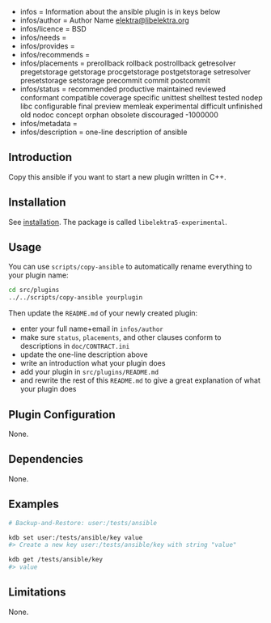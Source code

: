 - infos = Information about the ansible plugin is in keys below
- infos/author = Author Name <elektra@libelektra.org>
- infos/licence = BSD
- infos/needs =
- infos/provides =
- infos/recommends =
- infos/placements = prerollback rollback postrollback getresolver pregetstorage getstorage procgetstorage postgetstorage setresolver presetstorage setstorage precommit commit postcommit
- infos/status = recommended productive maintained reviewed conformant compatible coverage specific unittest shelltest tested nodep libc configurable final preview memleak experimental difficult unfinished old nodoc concept orphan obsolete discouraged -1000000
- infos/metadata =
- infos/description = one-line description of ansible

## Introduction

Copy this ansible if you want to start a new
plugin written in C++.

## Installation

See [installation](/doc/INSTALL.md).
The package is called `libelektra5-experimental`.

## Usage

You can use `scripts/copy-ansible`
to automatically rename everything to your
plugin name:

```bash
cd src/plugins
../../scripts/copy-ansible yourplugin
```

Then update the `README.md` of your newly created plugin:

- enter your full name+email in `infos/author`
- make sure `status`, `placements`, and other clauses conform to
  descriptions in `doc/CONTRACT.ini`
- update the one-line description above
- write an introduction what your plugin does
- add your plugin in `src/plugins/README.md`
- and rewrite the rest of this `README.md` to give a great
  explanation of what your plugin does

## Plugin Configuration

None.

## Dependencies

None.

## Examples

```sh
# Backup-and-Restore: user:/tests/ansible

kdb set user:/tests/ansible/key value
#> Create a new key user:/tests/ansible/key with string "value"

kdb get /tests/ansible/key
#> value
```

## Limitations

None.
